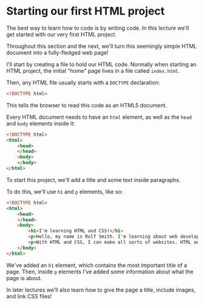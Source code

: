 # Starting our first HTML project

The best way to learn how to code is by writing code. In this lecture we'll get started with our very first HTML project.

Throughout this section and the next, we'll turn this seemingly simple HTML document into a fully-fledged web page!

I'll start by creating a file to hold our HTML code. Normally when starting an HTML project, the initial "home" page lives in a file called `index.html`.

Then, any HTML file usually starts with a `DOCTYPE` declaration:

```html
<!DOCTYPE html>
```

This tells the browser to read this code as an HTML5 document.

Every HTML document needs to have an `html` element, as well as the `head` and `body` elements inside it:

```html
<!DOCTYPE html>
<html>
    <head>
    </head>
    <body>
    </body>
</html>
```

To start this project, we'll add a title and some text inside paragraphs.

To do this, we'll use `h1` and `p` elements, like so:

```html
<!DOCTYPE html>
<html>
    <head>
    </head>
    <body>
        <h1>I'm learning HTML and CSS!</h1>
        <p>Hello, my name is Rolf Smith. I'm learning about web development, and I'm starting with HTML and CSS.</p>
        <p>With HTML and CSS, I can make all sorts of websites. HTML and CSS are the most important languages to learn!</p>
    </body>
</html>
```

We've added an `h1` element, which contains the most important title of a page. Then, inside `p` elements I've added some information about what the page is about.

In later lectures we'll also learn how to give the page a title, include images, and link CSS files!
